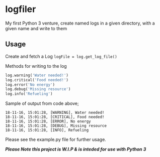# logfiler
My first Python 3 venture, create named logs in a given directory, with a given name and write to them

## Usage ##

Create and fetch a Log
```logFile = log.get_log_file()```

Methods for writing to the log
``` Python
log.warning('Water needed!')
log.critical('Food needed!')
log.error('No energy')
log.debug('Missing resource')
log.info('Refueling')
```

Sample of output from code above;
```
18-11-16, 15:01:28, [WARNING], Water needed!
18-11-16, 15:01:28, [CRITICAL], Food needed!
18-11-16, 15:01:28, [ERROR], No energy
18-11-16, 15:01:28, [DEBUG], Missing resource
18-11-16, 15:01:28, [INFO], Refueling
```

Please see the example.py file for further usage.


***Please Note this project is W.I.P & is inteded for use with Python 3***